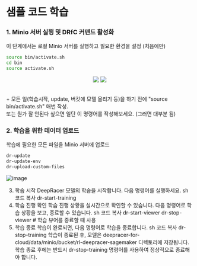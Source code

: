 # 샘플 코드 학습

### 1. Minio 서버 실행 및 DRfC 커맨드 활성화
이 단계에서는 로컬 Minio 서버를 실행하고 필요한 환경을 설정 (처음에만)
```sh
source bin/activate.sh
cd bin
source activate.sh
```
<p align="center">
  <img src="https://github.com/user-attachments/assets/1d551d39-f5e5-4d53-910e-4214780b7f5b">
  <img src="https://github.com/user-attachments/assets/41e8c09d-d41f-4e6d-953f-a0dc8af75438">
</p>
<br>
+ 
모든 일(학습시작, update, 버킷에 모델 올리기 등)을 하기 전에 "source bin/activate.sh" 매번 작성. <br>
또는 뭔가 잘 안된다 싶으면 일단 이 명령어를 작성해보세요. (그러면 대부분 됨) 

<br>

### 2. 학습을 위한 데이터 업로드
학습에 필요한 모든 파일을 Minio 서버에 업로드
```sh
dr-update
dr-update-env
dr-upload-custom-files
```
![image](https://github.com/user-attachments/assets/e25d32c9-8517-4d7c-a422-ce466409d543)


3. 학습 시작
DeepRacer 모델의 학습을 시작합니다. 다음 명령어를 실행하세요.
sh
코드 복사
dr-start-training
4. 학습 진행 확인
학습 진행 상황을 실시간으로 확인할 수 있습니다. 다음 명령어로 학습 상황을 보고, 종료할 수 있습니다.
sh
코드 복사
dr-start-viewer
dr-stop-viewer  # 학습 뷰어를 종료할 때 사용
5. 학습 종료
학습이 완료되면, 다음 명령어로 학습을 종료합니다.
sh
코드 복사
dr-stop-training
학습이 종료된 후, 모델은 deepracer-for-cloud/data/minio/bucket/rl-deepracer-sagemaker 디렉토리에 저장됩니다. 학습 종료 후에는 반드시 dr-stop-training 명령어를 사용하여 정상적으로 종료해야 합니다.
